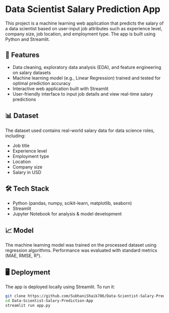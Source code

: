 # Data Scientist Salary Prediction App

This project is a machine learning web application that predicts the salary of a data scientist based on user-input job attributes such as experience level, company size, job location, and employment type. The app is built using Python and Streamlit.

## 🚀 Features
- Data cleaning, exploratory data analysis (EDA), and feature engineering on salary datasets
- Machine learning model (e.g., Linear Regression) trained and tested for optimal prediction accuracy
- Interactive web application built with Streamlit
- User-friendly interface to input job details and view real-time salary predictions

## 📊 Dataset
The dataset used contains real-world salary data for data science roles, including:
- Job title
- Experience level
- Employment type
- Location
- Company size
- Salary in USD

## 🛠️ Tech Stack
- Python (pandas, numpy, scikit-learn, matplotlib, seaborn)
- Streamlit
- Jupyter Notebook for analysis & model development

## 📈 Model
The machine learning model was trained on the processed dataset using regression algorithms. Performance was evaluated with standard metrics (MAE, RMSE, R²).

## 🖥️ Deployment
The app is deployed locally using Streamlit. To run it:
```bash
git clone https://github.com/SubhaniShaik786/Data-Scientist-Salary-Prediction-App.git
cd Data-Scientist-Salary-Prediction-App
streamlit run app.py
